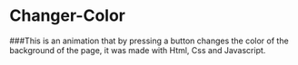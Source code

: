 # Changer-Color
###This is an animation that by pressing a button changes the color of the background of the page, it was made with Html, Css and Javascript.
